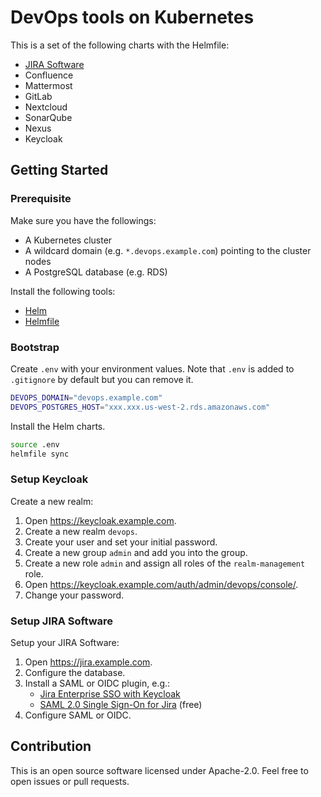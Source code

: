 # DevOps tools on Kubernetes

This is a set of the following charts with the Helmfile:

- [JIRA Software](atlassian-jira-software)
- Confluence
- Mattermost
- GitLab
- Nextcloud
- SonarQube
- Nexus
- Keycloak


## Getting Started

### Prerequisite

Make sure you have the followings:

- A Kubernetes cluster
- A wildcard domain (e.g. `*.devops.example.com`) pointing to the cluster nodes
- A PostgreSQL database (e.g. RDS)

Install the following tools:

- [Helm](https://github.com/kubernetes/helm)
- [Helmfile](https://github.com/roboll/helmfile)


### Bootstrap

Create `.env` with your environment values.
Note that `.env` is added to `.gitignore` by default but you can remove it.

```sh
DEVOPS_DOMAIN="devops.example.com"
DEVOPS_POSTGRES_HOST="xxx.xxx.us-west-2.rds.amazonaws.com"
```

Install the Helm charts.

```sh
source .env
helmfile sync
```


### Setup Keycloak

Create a new realm:

1. Open https://keycloak.example.com.
1. Create a new realm `devops`.
1. Create your user and set your initial password.
1. Create a new group `admin` and add you into the group.
1. Create a new role `admin` and assign all roles of the `realm-management` role.
1. Open https://keycloak.example.com/auth/admin/devops/console/.
1. Change your password.

### Setup JIRA Software

Setup your JIRA Software:

1. Open https://jira.example.com.
1. Configure the database.
1. Install a SAML or OIDC plugin, e.g.:
    - [Jira Enterprise SSO with Keycloak](https://marketplace.atlassian.com/plugins/de.codecentric.atlassian.oidc.jira-oidc-plugin/server/overview)
    - [SAML 2.0 Single Sign-On for Jira](https://marketplace.atlassian.com/plugins/com.bitium.jira.SAML2PluginJira/server/overview) (free)
1. Configure SAML or OIDC.


## Contribution

This is an open source software licensed under Apache-2.0.
Feel free to open issues or pull requests.

